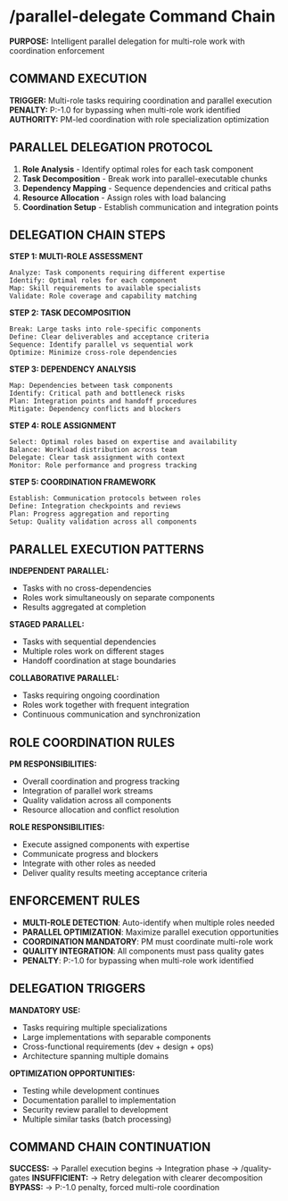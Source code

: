 # /parallel-delegate Command Chain

**PURPOSE:** Intelligent parallel delegation for multi-role work with coordination enforcement

## COMMAND EXECUTION

**TRIGGER:** Multi-role tasks requiring coordination and parallel execution
**PENALTY:** P:-1.0 for bypassing when multi-role work identified  
**AUTHORITY:** PM-led coordination with role specialization optimization

## PARALLEL DELEGATION PROTOCOL

1. **Role Analysis** - Identify optimal roles for each task component
2. **Task Decomposition** - Break work into parallel-executable chunks
3. **Dependency Mapping** - Sequence dependencies and critical paths
4. **Resource Allocation** - Assign roles with load balancing
5. **Coordination Setup** - Establish communication and integration points

## DELEGATION CHAIN STEPS

**STEP 1: MULTI-ROLE ASSESSMENT**
```
Analyze: Task components requiring different expertise
Identify: Optimal roles for each component
Map: Skill requirements to available specialists
Validate: Role coverage and capability matching
```

**STEP 2: TASK DECOMPOSITION**
```
Break: Large tasks into role-specific components
Define: Clear deliverables and acceptance criteria
Sequence: Identify parallel vs sequential work
Optimize: Minimize cross-role dependencies
```

**STEP 3: DEPENDENCY ANALYSIS**
```
Map: Dependencies between task components
Identify: Critical path and bottleneck risks
Plan: Integration points and handoff procedures
Mitigate: Dependency conflicts and blockers
```

**STEP 4: ROLE ASSIGNMENT**
```
Select: Optimal roles based on expertise and availability
Balance: Workload distribution across team
Delegate: Clear task assignment with context
Monitor: Role performance and progress tracking
```

**STEP 5: COORDINATION FRAMEWORK**
```
Establish: Communication protocols between roles
Define: Integration checkpoints and reviews
Plan: Progress aggregation and reporting
Setup: Quality validation across all components
```

## PARALLEL EXECUTION PATTERNS

**INDEPENDENT PARALLEL:**
- Tasks with no cross-dependencies
- Roles work simultaneously on separate components
- Results aggregated at completion

**STAGED PARALLEL:**
- Tasks with sequential dependencies
- Multiple roles work on different stages
- Handoff coordination at stage boundaries

**COLLABORATIVE PARALLEL:**
- Tasks requiring ongoing coordination
- Roles work together with frequent integration
- Continuous communication and synchronization

## ROLE COORDINATION RULES

**PM RESPONSIBILITIES:**
- Overall coordination and progress tracking
- Integration of parallel work streams
- Quality validation across all components
- Resource allocation and conflict resolution

**ROLE RESPONSIBILITIES:**
- Execute assigned components with expertise
- Communicate progress and blockers
- Integrate with other roles as needed
- Deliver quality results meeting acceptance criteria

## ENFORCEMENT RULES

- **MULTI-ROLE DETECTION**: Auto-identify when multiple roles needed
- **PARALLEL OPTIMIZATION**: Maximize parallel execution opportunities
- **COORDINATION MANDATORY**: PM must coordinate multi-role work
- **QUALITY INTEGRATION**: All components must pass quality gates
- **PENALTY**: P:-1.0 for bypassing when multi-role work identified

## DELEGATION TRIGGERS

**MANDATORY USE:**
- Tasks requiring multiple specializations
- Large implementations with separable components
- Cross-functional requirements (dev + design + ops)
- Architecture spanning multiple domains

**OPTIMIZATION OPPORTUNITIES:**
- Testing while development continues
- Documentation parallel to implementation
- Security review parallel to development
- Multiple similar tasks (batch processing)

## COMMAND CHAIN CONTINUATION

**SUCCESS:** → Parallel execution begins → Integration phase → /quality-gates
**INSUFFICIENT:** → Retry delegation with clearer decomposition
**BYPASS:** → P:-1.0 penalty, forced multi-role coordination